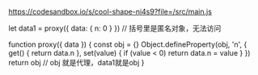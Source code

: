https://codesandbox.io/s/cool-shape-ni4s9?file=/src/main.js

let data1 = proxy({
  data: {
    n: 0
  }
}) // 括号里是匿名对象，无法访问

function proxy({
  data
}) {
  const obj = {}
  Object.defineProperty(obj, 'n', {
    get() {
      return data.n
    },
    set(value) {
      if (value < 0) return
      data.n = value
    }
  })
  return obj // obj 就是代理，data1就是obj
}